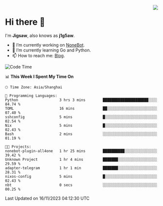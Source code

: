 <a href="#">
  <img align="right" src="https://github-readme-stats.vercel.app/api?username=j1g5awi&count_private=true&show_icons=true&title_color=80070B&text_color=B3B3B3&bg_color=212121&icon_color=80070B" />
</a>

# Hi there 👋

I'm **Jigsaw**, also knows as **j1g5aw**.

- 🔭 I’m currently working on [NoneBot](https://github.com/nonebot).
- 🌱 I’m currently learning Go and Python.
- 📫 How to reach me: [Blog](https://blog.maddestroyer.xyz/).

<!--START_SECTION:waka-->
![Code Time](http://img.shields.io/badge/Code%20Time-1%2C300%20hrs%2046%20mins-blue)

📊 **This Week I Spent My Time On** 

```text
🕑︎ Time Zone: Asia/Shanghai

💬 Programming Languages: 
Python                   3 hrs 3 mins        █████████████████████░░░░   84.74 % 
TOML                     16 mins             ██░░░░░░░░░░░░░░░░░░░░░░░   07.40 % 
sshconfig                5 mins              █░░░░░░░░░░░░░░░░░░░░░░░░   02.54 % 
Nix                      5 mins              █░░░░░░░░░░░░░░░░░░░░░░░░   02.43 % 
Bash                     2 mins              ░░░░░░░░░░░░░░░░░░░░░░░░░   01.19 % 

🐱‍💻 Projects: 
nonebot-plugin-all4one   1 hr 25 mins        ██████████░░░░░░░░░░░░░░░   39.42 % 
Unknown Project          1 hr 4 mins         ███████░░░░░░░░░░░░░░░░░░   29.59 % 
adapter-telegram         1 hr 1 min          ███████░░░░░░░░░░░░░░░░░░   28.31 % 
nixos-config             5 mins              █░░░░░░░░░░░░░░░░░░░░░░░░   02.43 % 
nbt                      0 secs              ░░░░░░░░░░░░░░░░░░░░░░░░░   00.25 % 
```


 Last Updated on 16/11/2023 04:12:30 UTC
<!--END_SECTION:waka-->
